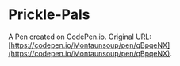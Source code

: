 # Prickle-Pals
A Pen created on CodePen.io. Original URL: [https://codepen.io/Montaunsoup/pen/qBpqeNX](https://codepen.io/Montaunsoup/pen/qBpqeNX).
